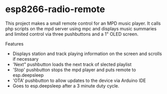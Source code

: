 # esp8266-radio-remote
This project makes a small remote control for an MPD music player.
It calls php scripts on the mpd server using mpc and displays music summaries and limited control via three pushbuttons 
and a 1" OLED screen.

Features
- Displays station and track playing information on the screen and scrolls if necessary
- 'Next" pushbutton loads the next track of slected playlist
- 'Stop' pushbutton stops the mpd player and puts remote to esp.deepsleep
- 'OTA' pushbutton to allow updates to the device via Arduino IDE
- Goes to esp.deepsleep after a 3 minute duty cycle.

